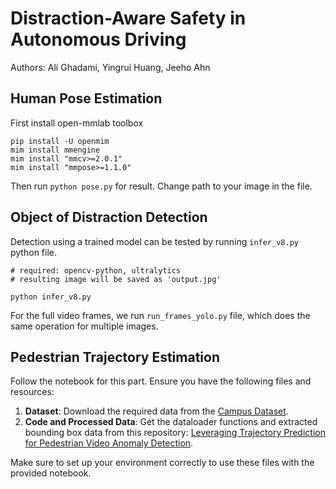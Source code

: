 # Distraction-Aware Safety in Autonomous Driving

Authors: Ali Ghadami, Yingrui Huang, Jeeho Ahn

## Human Pose Estimation
First install open-mmlab toolbox
```
pip install -U openmim
mim install mmengine
mim install "mmcv>=2.0.1"
mim install "mmpose>=1.1.0"
```
Then run  `python pose.py` for result. Change path to your image in the file.

## Object of Distraction Detection
Detection using a trained model can be tested by running `infer_v8.py` python file.



```
# required: opencv-python, ultralytics
# resulting image will be saved as 'output.jpg'

python infer_v8.py
```

For the full video frames, we run `run_frames_yolo.py` file, which does the same operation for multiple images.

## Pedestrian Trajectory Estimation

Follow the notebook for this part. Ensure you have the following files and resources:

1. **Dataset**: Download the required data from the [Campus Dataset](https://svip-lab.github.io/dataset/campus_dataset.html).
2. **Code and Processed Data**: Get the dataloader functions and extracted bounding box data from this repository: [Leveraging Trajectory Prediction for Pedestrian Video Anomaly Detection](https://github.com/akanuasiegbu/Leveraging-Trajectory-Prediction-for-Pedestrian-Video-Anomaly-Detection).

Make sure to set up your environment correctly to use these files with the provided notebook.
